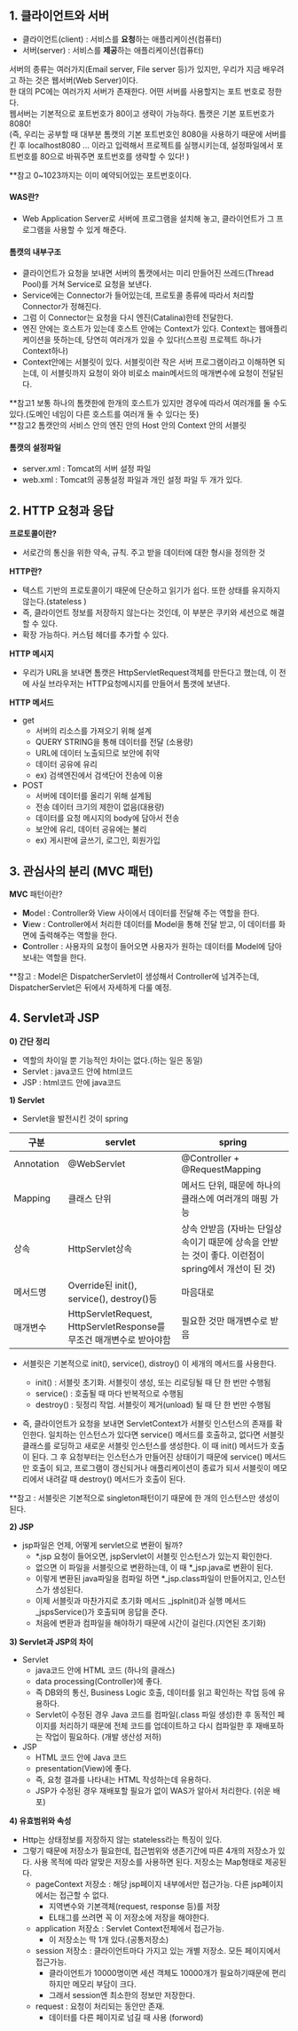 ## 1. 클라이언트와 서버

- 클라이언트(client) : 서비스를 **요청**하는 애플리케이션(컴퓨터)  
- 서버(server) : 서비스를 **제공**하는 애플리케이션(컴퓨터)

서버의 종류는 여러가지(Email server, File server 등)가 있지만, 우리가 지금 배우려고 하는 것은 웹서버(Web Server)이다.  
한 대의 PC에는 여러가지 서버가 존재한다. 어떤 서버를 사용할지는 포트 번호로 정한다.  
웹서버는 기본적으로 포트번호가 80이고 생략이 가능하다. 톰캣은 기본 포트번호가 8080!  
(즉, 우리는 공부할 때 대부분 톰캣의 기본 포트번호인 8080을 사용하기 때문에 서버를 킨 후 localhost8080 ... 이라고 입력해서 프로젝트를 실행시키는데, 설정파일에서 포트번호를 80으로 바꿔주면 포트번호를 생략할 수 있다! )

**참고 0~1023까지는 이미 예약되어있는 포트번호이다.

#### WAS란?
- Web Application Server로 서버에 프로그램을 설치해 놓고, 클라이언트가 그 프로그램을 사용할 수 있게 해준다.

#### 톰캣의 내부구조
- 클라이언트가 요청을 보내면 서버의 톰캣에서는 미리 만들어진 쓰레드(Thread Pool)를 거쳐 Service로 요청을 보낸다.  
- Service에는 Connector가 들어있는데, 프로토콜 종류에 따라서 처리할 Connector가 정해진다.  
- 그럼 이 Connector는 요청을 다시 엔진(Catalina)한테 전달한다.  
- 엔진 안에는 호스트가 있는데 호스트 안에는 Context가 있다. Context는 웹애플리케이션을 뜻하는데, 당연히 여러개가 있을 수 있다!(스프링 프로젝트 하나가 Context하나)  
- Context안에는 서블릿이 있다. 서블릿이란 작은 서버 프로그램이라고 이해하면 되는데, 이 서블릿까지 요청이 와야 비로소 main메서드의 매개변수에 요청이 전달된다.


**참고1 보통 하나의 톰캣한에 한개의 호스트가 있지만 경우에 따라서 여러개를 둘 수도 있다.(도메인 네임이 다른 호스트를 여러개 둘 수 있다는 뜻)  
**참고2 톰캣안의 서비스 안의 엔진 안의 Host 안의 Context 안의 서블릿

#### 톰캣의 설정파일
- server.xml
: Tomcat의 서버 설정 파일
- web.xml
: Tomcat의 공통설정 파일과 개인 설정 파일 두 개가 있다.


## 2. HTTP 요청과 응답

**프로토콜이란?**
- 서로간의 통신을 위한 약속, 규칙. 주고 받을 데이터에 대한 형시을 정의한 것

**HTTP란?**
- 텍스트 기반의 프로토콜이기 때문에 단순하고 읽기가 쉽다. 또한 상태를 유지하지 않는다.(stateless )
- 즉, 클라이언트 정보를 저장하지 않는다는 것인데, 이 부분은 쿠키와 세션으로 해결할 수 있다.
- 확장 가능하다. 커스텀 헤더를 추가할 수 있다.

**HTTP 메시지**
 - 우리가 URL을 보내면 톰캣은 HttpServletRequest객체를 만든다고 했는데, 이 전에 사실 브라우저는 HTTP요청메시지를 만들어서 톰갯에 보낸다.

**HTTP 메서드**
 - get 
   - 서버의 리소스를 가져오기 위해 설계
   - QUERY STRING을 통해	데이터를 전달 (소용량)
   - URL에 데이터 노출되므로 보안에 취약
   - 데이터 공유에 유리
   - ex) 검색엔진에서 검색단어 전송에 이용
  - POST
    - 서버에 데이터를 올리기 위해 설계됨
    - 전송 데이터 크기의 제한이 없음(대용량)
    - 데이터를 요청 메시지의 body에 담아서 전송
    - 보안에 유리, 데이터 공유에는 불리
    - ex) 게시판에 글쓰기, 로그인, 회원가입

## 3. 관심사의 분리 (MVC 패턴)

**MVC** 패턴이란?
- **M**odel : Controller와 View 사이에서 데이터를 전달해 주는 역할을 한다.  
- **V**iew : Controller에서 처리한 데이터를 Model을 통해 전달 받고, 이 데이터를 화면에 출력해주는 역할을 한다.  
- **C**ontroller : 사용자의 요청이 들어오면 사용자가 원하는 데이터를 Model에 담아 보내는 역할을 한다.  

**참고 : Model은 DispatcherServlet이 생성해서 Controller에 넘겨주는데, DispatcherServlet은 뒤에서 자세하게 다룰 예정.

## 4. Servlet과 JSP
**0) 간단 정리**
- 역할의 차이일 뿐 기능적인 차이는 없다.(하는 일은 동일)
- Servlet : java코드 안에 html코드
- JSP : html코드 안에 java코드

**1) Servlet**
- Servlet을 발전시킨 것이 spring

|구분|servlet|spring|
|---|---|---|
|Annotation|@WebServlet|@Controller + @RequestMapping|
|Mapping|클래스 단위|메서드 단위, 때문에 하나의 클래스에 여러개의 매핑 가능|
|상속|HttpServlet상속|상속 안받음 (자바는 단일상속이기 때문에 상속을 안받는 것이 좋다. 이런점이 spring에서 개선이 된 것)|
|메서드명|Override된 init(), service(), destroy()등|마음대로|
|매개변수|HttpServletRequest, HttpServletResponse를 무조건 매개변수로 받아야함|필요한 것만 매개변수로 받음|

- 서블릿은 기본적으로 init(), service(), distroy() 이 세개의 메서드를 사용한다.
	- init() : 서블릿 초기화. 서블릿이 생성, 또는 리로딩될 때 단 한 번만 수행됨
	- service() : 호출될 때 마다 반복적으로 수행됨
	- destroy() : 뒷정리 작업. 서블릿이 제거(unload) 될 때 단 한 번만 수행됨

- 즉, 클라이언트가 요청을 보내면 ServletContext가 서블릿 인스턴스의 존재를 확인한다.
일치하는 인스턴스가 있다면 service() 메서드를 호출하고, 없다면 서블릿 클래스를 로딩하고 새로운 서블릿 인스턴스를 생성한다. 이 때 init() 메서드가 호출이 된다. 그 후 요청부터는 인스턴스가 만들어진 상태이기 때문에 service() 메서드만 호출이 되고, 프로그램이 갱신되거나 애플리케이션이 종료가 되서 서블릿이 메모리에서 내려갈 때 destroy() 메서드가 호출이 된다.

**참고 : 서블릿은 기본적으로 singleton패턴이기 때문에 한 개의 인스턴스만 생성이 된다.

**2) JSP**
- jsp파일은 언제, 어떻게 servlet으로 변환이 될까?
	- *.jsp 요청이 들어오면, jspServlet이 서블릿 인스턴스가 있는지 확인한다. 
	- 없으면 이 파일을 서블릿으로 변환하는데, 이 때 *_jsp.java로 변환이 된다.
	- 이렇게 변환된 java파일을 컴파일 하면 *_jsp.class파일이 만들어지고, 인스턴스가 생성된다.
	- 이제 서블릿과 마찬가지로 초기화 메서드 _jspInit()과 실행 메서드 _jspsService()가 호출되며 응답을 준다.
	- 처음에 변환과 컴파일을 해야하기 때문에 시간이 걸린다.(지연된 초기화)

**3) Servlet과 JSP의 차이**
- Servlet
	- java코드 안에 HTML 코드 (하나의 클래스)
	- data processing(Controller)에 좋다.
	- 즉 DB와의 통신, Business Logic 호출, 데이터를 읽고 확인하는 작업 등에 유용하다.
	- Servlet이 수정된 경우 Java 코드를 컴파일(.class 파일 생성)한 후 동적인 페이지를 처리하기 때문에 전체 코드를 업데이트하고 다시 컴파일한 후 재배포하는 작업이 필요하다. (개발 생산성 저하)
- JSP
	- HTML 코드 안에 Java 코드
	- presentation(View)에 좋다.
	- 즉, 요청 결과를 나타내는 HTML 작성하는데 유용하다.
	- JSP가 수정된 경우 재배포할 필요가 없이 WAS가 알아서 처리한다. (쉬운 배포)


**4) 유효범위와 속성**
- Http는 상태정보를 저장하지 않는 stateless라는 특징이 있다.
- 그렇기 때문에 저장소가 필요한데, 접근범위와 생존기간에 따른 4개의 저장소가 있다. 사용 목적에 따라 알맞은 저장소를 사용하면 된다. 저장소는 Map형태로 제공된다.
	- pageContext 저장소 : 해당 jsp페이지 내부에서만 접근가능. 다른 jsp페이지에서는 접근할 수 없다.
		- 지역변수와 기본객체(request, response 등)를 저장
		- EL태그를 쓰려면 꼭 이 저장소에 저장을 해야한다.
	- application 저장소 : Servlet Context전체에서 접근가능. 
		- 이 저장소는 딱 1개 있다.(공통저장소)
	- session 저장소 : 클라이언트마다 가지고 있는 개별 저장소. 모든 페이지에서 접근가능. 
		- 클라이언트가 10000명이면 세션 객체도 10000개가 필요하기때문에 편리하지만 메모리 부담이 크다.
		- 그래서 session엔 최소한의 정보만 저장한다.
	- request : 요청이 처리되는 동안만 존재.
		- 데이터를 다른 페이지로 넘길 때 사용 (forword)
